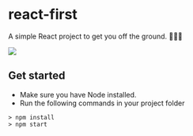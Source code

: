 # react-first 
A simple React project to get you off the ground. 🚀🚀🚀

![](giphy.gif)

## Get started

- Make sure you have Node installed.
- Run the following commands in your project folder

```text
> npm install
> npm start
```
